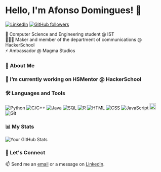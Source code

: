 # Hello, I'm Afonso Domingues! 👋

[![LinkedIn](https://img.shields.io/badge/-LinkedIn-blue?style=flat-square&logo=Linkedin&logoColor=white&link=https://www.linkedin.com/in/afonsofsdomingues/)](https://www.linkedin.com/in/afonsofsdomingues/)
[![GitHub followers](https://img.shields.io/github/followers/afonsofsdomingues?label=Follow&style=social)](https://github.com/afonsofsdomingues)

 🌱 Computer Science and Engineering student @ IST<br>
 🧑🏻‍💻 Maker and member of the department of communications @ HackerSchool<br>
 ⚡ Ambassador @ Magma Studios

### 💬 About Me

### 🔭 I’m currently working on HSMentor @ HackerSchool

### 🛠 Languages and Tools

![Python](https://img.shields.io/badge/-Python-yellow?style=flat-round&logo=python&logoColor=#3776AB)
![C/C++](https://img.shields.io/badge/-C/C++-darkgrey?style=flat-round&logo=C&logoColor=#A8B9CC)
![Java](https://img.shields.io/badge/-Java-darkred?style=flat-round&logo=openjdk&logoColor=orange)
![SQL](https://img.shields.io/badge/-SQL-blue?style=flat-round&logo=postgresql&logoColor=#4169E1)
![R](https://img.shields.io/badge/-R-white?style=flat-round&logo=r&logoColor=#276DC3)
![HTML](https://img.shields.io/badge/-HTML-white?style=flat-round&logo=html5&logoColor=#E34F26)
![CSS](https://img.shields.io/badge/-CSS-white?style=flat-round&logo=css3&logoColor=#1572B6)
![JavaScript](https://img.shields.io/badge/-JavaScript-white?style=flat-round&logo=javascript&logoColor=#F7DF1E)
<img src="https://raw.githubusercontent.com/file-icons/DevOpicons/2c2bf2bdb6507b8e4bfe695c1d54d639fbfed479/svg/prolog.svg" width="20" height="20"/>
![Git](https://img.shields.io/badge/-Git-white?style=flat-round&logo=#F05032)

### 📊 My Stats

![Your GitHub Stats](https://github-readme-stats.vercel.app/api?username=afonsofsdomingues&show_icons=true)

### 🚀 Let's Connect

📫 Send me an [email](mailto:afonso.silva.domingues@tecnico.ulisboa.pt) or a message on [Linkedin](https://www.linkedin.com/in/afonso-fs-domingues/).
